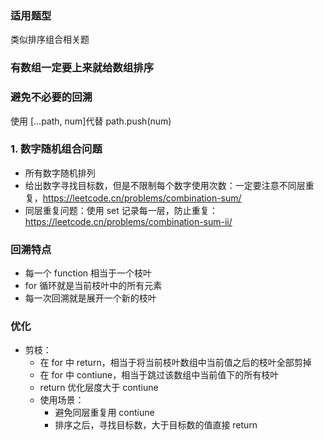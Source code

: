 ### 适用题型
类似排序组合相关题
### 有数组一定要上来就给数组排序
### 避免不必要的回溯
使用 [...path, num]代替 path.push(num)
### 1. 数字随机组合问题
 - 所有数字随机排列
 - 给出数字寻找目标数，但是不限制每个数字使用次数：一定要注意不同层重复，https://leetcode.cn/problems/combination-sum/
 - 同层重复问题：使用 set 记录每一层，防止重复： https://leetcode.cn/problems/combination-sum-ii/
### 回溯特点
 - 每一个 function 相当于一个枝叶
 - for 循环就是当前枝叶中的所有元素
 - 每一次回溯就是展开一个新的枝叶
### 优化
- 剪枝：
  - 在 for 中 return，相当于将当前枝叶数组中当前值之后的枝叶全部剪掉
  - 在 for 中 contiune，相当于跳过该数组中当前值下的所有枝叶
  - return 优化层度大于 contiune
  - 使用场景：
    - 避免同层重复用 contiune
    - 排序之后，寻找目标数，大于目标数的值直接 return